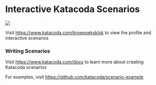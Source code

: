 # Interactive Katacoda Scenarios

[![](http://shields.katacoda.com/katacoda/kroepoeksklok/count.svg)](https://www.katacoda.com/kroepoeksklok "Get your profile on Katacoda.com")

Visit https://www.katacoda.com/kroepoeksklok to view the profile and interactive scenarios

### Writing Scenarios
Visit https://www.katacoda.com/docs to learn more about creating Katacoda scenarios

For examples, visit https://github.com/katacoda/scenario-example
